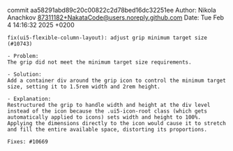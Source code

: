 commit aa58291abd89c20c00822c2d78bed16dc32251ee
Author: Nikola Anachkov <87311182+NakataCode@users.noreply.github.com>
Date:   Tue Feb 4 14:16:32 2025 +0200

    fix(ui5-flexible-column-layout): adjust grip minimum target size (#10743)
    
    - Problem:
    The grip did not meet the minimum target size requirements.
    
    - Solution:
    Add a container div around the grip icon to control the minimum target size, setting it to 1.5rem width and 2rem height.
    
    - Explanation:
    Restructured the grip to handle width and height at the div level instead of the icon because the .ui5-icon-root class (which gets automatically applied to icons) sets width and height to 100%. Applying the dimensions directly to the icon would cause it to stretch and fill the entire available space, distorting its proportions.
    
    Fixes: #10669
